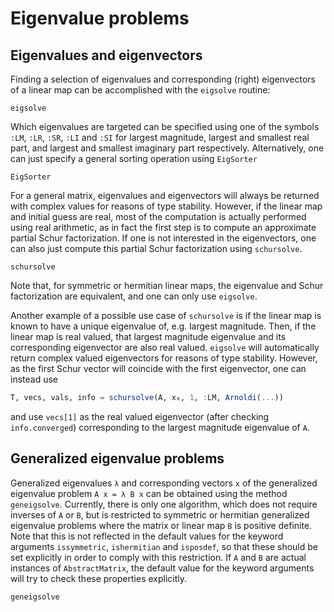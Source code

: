 # Eigenvalue problems

## Eigenvalues and eigenvectors
Finding a selection of eigenvalues and corresponding (right) eigenvectors of a linear map
can be accomplished with the `eigsolve` routine:
```@docs
eigsolve
```

Which eigenvalues are targeted can be specified using one of the symbols `:LM`, `:LR`,
`:SR`, `:LI` and `:SI` for largest magnitude, largest and smallest real part, and largest
and smallest imaginary part respectively. Alternatively, one can just specify a general
sorting operation using `EigSorter`
```@docs
EigSorter
```

For a general matrix, eigenvalues and eigenvectors will always be returned with complex
values for reasons of type stability. However, if the linear map and initial guess are
real, most of the computation is actually performed using real arithmetic, as in fact the
first step is to compute an approximate partial Schur factorization. If one is not
interested in the eigenvectors, one can also just compute this partial Schur factorization
using `schursolve`.
```@docs
schursolve
```
Note that, for symmetric or hermitian linear maps, the eigenvalue and Schur factorization
are equivalent, and one can only use `eigsolve`.

Another example of a possible use case of `schursolve` is if the linear map is known to have
a unique eigenvalue of, e.g. largest magnitude. Then, if the linear map is real valued, that
largest magnitude eigenvalue and its corresponding eigenvector are also real valued.
`eigsolve` will automatically return complex valued eigenvectors for reasons of type
stability. However, as the first Schur vector will coincide with the first eigenvector, one
can instead use
```julia
T, vecs, vals, info = schursolve(A, x⁠₀, 1, :LM, Arnoldi(...))
```
and use `vecs[1]` as the real valued eigenvector (after checking `info.converged`)
corresponding to the largest magnitude eigenvalue of `A`.

## Generalized eigenvalue problems

Generalized eigenvalues `λ` and corresponding vectors `x` of the generalized eigenvalue
problem ``A x = λ B x`` can be obtained using the method `geneigsolve`. Currently, there is
only one algorithm, which does not require inverses of `A` or `B`, but is restricted to
symmetric or hermitian generalized eigenvalue problems where the matrix or linear map `B`
is positive definite. Note that this is not reflected in the default values for the keyword
arguments `issymmetric`, `ishermitian` and `isposdef`, so that these should be set
explicitly in order to comply with this restriction. If `A` and `B` are actual instances of
`AbstractMatrix`, the default value for the keyword arguments will try to check these
properties explicitly.

```@docs
geneigsolve
```
